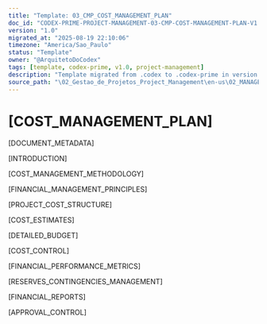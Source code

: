 ```yaml
---
title: "Template: 03_CMP_COST_MANAGEMENT_PLAN"
doc_id: "CODEX-PRIME-PROJECT-MANAGEMENT-03-CMP-COST-MANAGEMENT-PLAN-V1.0"
version: "1.0"
migrated_at: "2025-08-19 22:10:06"
timezone: "America/Sao_Paulo"
status: "Template"
owner: "@ArquitetoDoCodex"
tags: [template, codex-prime, v1.0, project-management]
description: "Template migrated from .codex to .codex-prime in version 1.0"
source_path: "\02_Gestao_de_Projetos_Project_Management\en-us\02_MANAGEMENT_PLANS\03_CMP_COST_MANAGEMENT_PLAN.md"
---
```


# [COST_MANAGEMENT_PLAN]

[DOCUMENT_METADATA]

[INTRODUCTION]

[COST_MANAGEMENT_METHODOLOGY]

[FINANCIAL_MANAGEMENT_PRINCIPLES]

[PROJECT_COST_STRUCTURE]

[COST_ESTIMATES]

[DETAILED_BUDGET]

[COST_CONTROL]

[FINANCIAL_PERFORMANCE_METRICS]

[RESERVES_CONTINGENCIES_MANAGEMENT]

[FINANCIAL_REPORTS]

[APPROVAL_CONTROL]